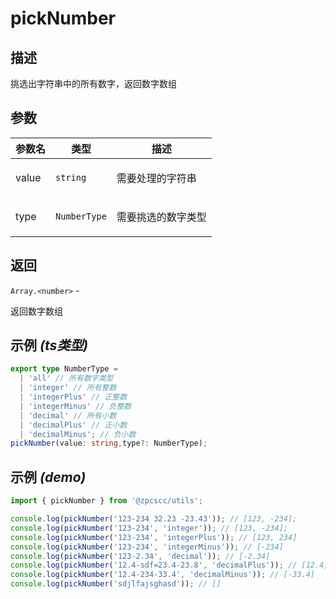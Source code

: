 # pickNumber

## 描述

<p>挑选出字符串中的所有数字，返回数字数组</p>

## 参数

| 参数名 | 类型                    | 描述                      |
| ------ | ----------------------- | ------------------------- |
| value  | <code>string</code>     | <p>需要处理的字符串</p>   |
| type   | <code>NumberType</code> | <p>需要挑选的数字类型</p> |

## 返回

<code>Array.&lt;number&gt;</code> - <p>返回数字数组</p>

## 示例 _(ts类型)_

```typescript
export type NumberType =
  | 'all' // 所有数字类型
  | 'integer' // 所有整数
  | 'integerPlus' // 正整数
  | 'integerMinus' // 负整数
  | 'decimal' // 所有小数
  | 'decimalPlus' // 正小数
  | 'decimalMinus'; // 负小数
pickNumber(value: string,type?: NumberType);
```

## 示例 _(demo)_

```typescript
import { pickNumber } from '@zpcscc/utils';

console.log(pickNumber('123-234 32.23 -23.43')); // [123, -234];
console.log(pickNumber('123-234', 'integer')); // [123, -234];
console.log(pickNumber('123-234', 'integerPlus')); // [123, 234]
console.log(pickNumber('123-234', 'integerMinus')); // [-234]
console.log(pickNumber('123-2.34', 'decimal')); // [-2.34]
console.log(pickNumber('12.4-sdf=23.4-23.8', 'decimalPlus')); // [12.4, 23.4, 23.8]
console.log(pickNumber('12.4-234-33.4', 'decimalMinus')); // [-33.4]
console.log(pickNumber('sdjlfajsghasd')); // []
```
